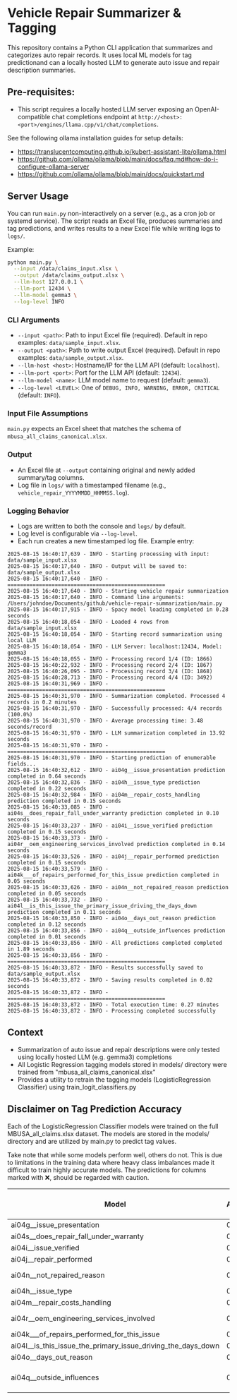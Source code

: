 # Vehicle Repair Summarizer & Tagging

This repository contains a Python CLI application that summarizes and categorizes auto repair records. It uses local ML models for tag predictionand can a locally hosted LLM to generate auto issue and repair description summaries.

## Pre-requisites:
- This script requires a locally hosted LLM server exposing an OpenAI-compatible chat completions endpoint at `http://<host>:<port>/engines/llama.cpp/v1/chat/completions`.

See the following ollama installation guides for setup details: 
- https://translucentcomputing.github.io/kubert-assistant-lite/ollama.html
- https://github.com/ollama/ollama/blob/main/docs/faq.md#how-do-i-configure-ollama-server
- https://github.com/ollama/ollama/blob/main/docs/quickstart.md


## Server Usage

You can run `main.py` non-interactively on a server (e.g., as a cron job or systemd service). The script reads an Excel file, produces summaries and tag predictions, and writes results to a new Excel file while writing logs to `logs/`.

Example:

```bash
python main.py \
  --input /data/claims_input.xlsx \
  --output /data/claims_output.xlsx \
  --llm-host 127.0.0.1 \
  --llm-port 12434 \
  --llm-model gemma3 \
  --log-level INFO
```

### CLI Arguments

- `--input <path>`: Path to input Excel file (required). Default in repo examples: `data/sample_input.xlsx`.
- `--output <path>`: Path to write output Excel (required). Default in repo examples: `data/sample_output.xlsx`.
- `--llm-host <host>`: Hostname/IP for the LLM API (default: `localhost`).
- `--llm-port <port>`: Port for the LLM API (default: `12434`).
- `--llm-model <name>`: LLM model name to request (default: `gemma3`).
- `--log-level <LEVEL>`: One of `DEBUG, INFO, WARNING, ERROR, CRITICAL` (default: `INFO`).



### Input File Assumptions

`main.py` expects an Excel sheet that matches the schema of `mbusa_all_claims_canonical.xlsx`.

### Output

- An Excel file at `--output` containing original and newly added summary/tag columns.
- Log file in `logs/` with a timestamped filename (e.g., `vehicle_repair_YYYYMMDD_HHMMSS.log`).

### Logging Behavior

- Logs are written to both the console and `logs/` by default.
- Log level is configurable via `--log-level`.
- Each run creates a new timestamped log file. Example entry:

```
2025-08-15 16:40:17,639 - INFO - Starting processing with input: data/sample_input.xlsx
2025-08-15 16:40:17,640 - INFO - Output will be saved to: data/sample_output.xlsx
2025-08-15 16:40:17,640 - INFO - ==================================================
2025-08-15 16:40:17,640 - INFO - Starting vehicle repair summarization
2025-08-15 16:40:17,640 - INFO - Command line arguments: /Users/johndoe/Documents/github/vehicle-repair-summarization/main.py
2025-08-15 16:40:17,915 - INFO - Spacy model loading completed in 0.28 seconds
2025-08-15 16:40:18,054 - INFO - Loaded 4 rows from data/sample_input.xlsx
2025-08-15 16:40:18,054 - INFO - Starting record summarization using local LLM
2025-08-15 16:40:18,054 - INFO - LLM Server: localhost:12434, Model: gemma3
2025-08-15 16:40:18,055 - INFO - Processing record 1/4 (ID: 1866)
2025-08-15 16:40:22,932 - INFO - Processing record 2/4 (ID: 1867)
2025-08-15 16:40:26,095 - INFO - Processing record 3/4 (ID: 1868)
2025-08-15 16:40:28,713 - INFO - Processing record 4/4 (ID: 3492)
2025-08-15 16:40:31,969 - INFO - ==================================================
2025-08-15 16:40:31,970 - INFO - Summarization completed. Processed 4 records in 0.2 minutes
2025-08-15 16:40:31,970 - INFO - Successfully processed: 4/4 records (100.0%)
2025-08-15 16:40:31,970 - INFO - Average processing time: 3.48 seconds/record
2025-08-15 16:40:31,970 - INFO - LLM summarization completed in 13.92 seconds
2025-08-15 16:40:31,970 - INFO - ==================================================
2025-08-15 16:40:31,970 - INFO - Starting prediction of enumerable fields...
2025-08-15 16:40:32,612 - INFO - ai04g__issue_presentation prediction completed in 0.64 seconds
2025-08-15 16:40:32,836 - INFO - ai04h__issue_type prediction completed in 0.22 seconds
2025-08-15 16:40:32,984 - INFO - ai04m__repair_costs_handling prediction completed in 0.15 seconds
2025-08-15 16:40:33,085 - INFO - ai04s__does_repair_fall_under_warranty prediction completed in 0.10 seconds
2025-08-15 16:40:33,237 - INFO - ai04i__issue_verified prediction completed in 0.15 seconds
2025-08-15 16:40:33,373 - INFO - ai04r__oem_engineering_services_involved prediction completed in 0.14 seconds
2025-08-15 16:40:33,526 - INFO - ai04j__repair_performed prediction completed in 0.15 seconds
2025-08-15 16:40:33,579 - INFO - ai04k___of_repairs_performed_for_this_issue prediction completed in 0.05 seconds
2025-08-15 16:40:33,626 - INFO - ai04n__not_repaired_reason prediction completed in 0.05 seconds
2025-08-15 16:40:33,732 - INFO - ai04l__is_this_issue_the_primary_issue_driving_the_days_down prediction completed in 0.11 seconds
2025-08-15 16:40:33,850 - INFO - ai04o__days_out_reason prediction completed in 0.12 seconds
2025-08-15 16:40:33,856 - INFO - ai04q__outside_influences prediction completed in 0.01 seconds
2025-08-15 16:40:33,856 - INFO - All predictions completed completed in 1.89 seconds
2025-08-15 16:40:33,856 - INFO - ==================================================
2025-08-15 16:40:33,872 - INFO - Results successfully saved to data/sample_output.xlsx
2025-08-15 16:40:33,872 - INFO - Saving results completed in 0.02 seconds
2025-08-15 16:40:33,872 - INFO - ==================================================
2025-08-15 16:40:33,872 - INFO - Total execution time: 0.27 minutes
2025-08-15 16:40:33,872 - INFO - Processing completed successfully
```


## Context

- Summarization of auto issue and repair descriptions were only tested using locally hosted LLM (e.g. gemma3) completions
- All Logistic Regression tagging models stored in models/ directory were trained from "mbusa_all_claims_canonical.xlsx"
- Provides a utility to retrain the tagging models (LogisticRegression Classifier) using train_logit_classifiers.py



## Disclaimer on Tag Prediction Accuracy

Each of the LogisticRegression Classifier models were trained on the full MBUSA_all_claims.xlsx dataset. The models are stored in the models/ directory and are utilized by main.py to predict tag values. 

Take note that while some models perform well, others do not. This is due to limitations in the training data where heavy class imbalances made it difficult to train highly accurate models. The predictions for columns marked with ❌, should be regarded with caution.


| Model | Accuracy | Macro F1 | Target Classes | Class Imbalance Risk | Production Readiness |
|-------|----------|----------|----------------|----------------------|----------------------|
| ai04g__issue_presentation | 0.862 | 0.75 | 4 | Low | ✅ Yes |
| ai04s__does_repair_fall_under_warranty | 0.878 | 0.54 | 3 | Medium | ✅ Yes |
| ai04i__issue_verified | 0.824 | 0.60 | 3 | Medium | ✅ Yes |
| ai04j__repair_performed | 0.820 | 0.60 | 3 | Medium | ✅ Yes |
| ai04n__not_repaired_reason | 0.760 | 0.52 | 6 | Medium | ✅ Yes (monitor) |
| ai04h__issue_type | 0.543 | 0.49 | 42 | High | ❌ No |
| ai04m__repair_costs_handling | 0.677 | 0.44 | 6 | High | ❌ No |
| ai04r__oem_engineering_services_involved | 0.969 | 0.69 | 2 | **Very High** | ❌ No (imbalance) |
| ai04k___of_repairs_performed_for_this_issue | 0.811 | 0.35 | 5 | High | ❌ No |
| ai04l__is_this_issue_the_primary_issue_driving_the_days_down | 0.569 | 0.53 | 3 | Medium | ❌ No |
| ai04o__days_out_reason | 0.483 | 0.33 | 7 | High | ❌ No |
| ai04q__outside_influences | 0.800 | N/A | 2 | **Very High** (tiny test set) | ❌ No (tiny test set) |
